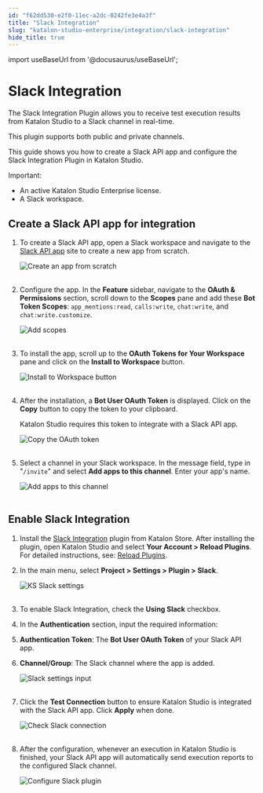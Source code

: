 ```yaml
---
id: "f62dd530-e2f0-11ec-a2dc-0242fe3e4a3f"
title: "Slack Integration"
slug: "katalon-studio-enterprise/integration/slack-integration"
hide_title: true
---
```

import useBaseUrl from '@docusaurus/useBaseUrl';


# <a id="id" class="anchor_top_offset"/><a id="ariaid-title1" class="anchor_top_offset"/>Slack Integration

<p xmlns="http://www.w3.org/1999/xhtml" className="p">The Slack Integration Plugin allows you to receive test   execution results from Katalon Studio to a Slack channel in   real-time.</p> 
<p xmlns="http://www.w3.org/1999/xhtml" className="p">This plugin supports both public and private channels.</p> 
<p xmlns="http://www.w3.org/1999/xhtml" className="p">This guide shows you how to create a Slack API app and configure   the Slack Integration Plugin in Katalon Studio.</p> 
<div xmlns="http://www.w3.org/1999/xhtml" className="note important note_important"><span className="note__title">Important:</span> <ul className="ul"><li className="li">An active Katalon Studio Enterprise license.</li><li className="li">A Slack workspace.</li></ul>
</div>

## <a id="id_1" class="anchor_top_offset"/>Create a Slack API app for integration

<ol xmlns="http://www.w3.org/1999/xhtml" className="ol"><li className="li">     <p className="p">To create a Slack API app, open a Slack workspace and navigate       to the <a className="xref j-external-link" href="https://api.slack.com/apps" target="_blank">Slack API app</a> site       to create a new app from scratch.</p>     <p className="p">       <img className="image" src={useBaseUrl("https://github.com/katalon-studio/docs-images/raw/master/katalon-studio/docs/slack-plugin-integration/Slack-create-app-from-scratch.png")} width={400} alt="Create an app from scratch" /><br /><br />     </p>   </li><li className="li">     <p className="p">Configure the app. In the <strong className="ph b">Feature</strong> sidebar,       navigate to the <strong className="ph b">OAuth &amp; Permissions</strong> section,       scroll down to the <strong className="ph b">Scopes</strong> pane and add these       <strong className="ph b">Bot Token Scopes</strong>: <code className="ph codeph">app_mentions:read</code>,       <code className="ph codeph">calls:write</code>, <code className="ph codeph">chat:write</code>, and       <code className="ph codeph">chat:write.customize</code>.</p>     <p className="p">       <img className="image" src={useBaseUrl("https://github.com/katalon-studio/docs-images/raw/master/katalon-studio/docs/slack-plugin-integration/Slack-add-scope.png")} width={500} alt="Add scopes" /><br /><br />     </p>   </li><li className="li">     <p className="p">To install the app, scroll up to the <strong className="ph b">OAuth Tokens for         Your Workspace</strong> pane and click on the <strong className="ph b">Install to         Workspace</strong> button.</p>     <p className="p">       <img className="image" src={useBaseUrl("https://github.com/katalon-studio/docs-images/raw/master/katalon-studio/docs/slack-plugin-integration/Slack-app-api-install-app.png")} width={550} alt="Install to Workspace button" /><br /><br />     </p>   </li><li className="li">     <p className="p">After the installation, a <strong className="ph b">Bot User OAuth Token</strong>       is displayed. Click on the <strong className="ph b">Copy</strong> button to copy the       token to your clipboard.</p>     <p className="p">Katalon Studio requires this token to integrate with a Slack API       app.</p>     <p className="p">       <img className="image" src={useBaseUrl("https://github.com/katalon-studio/docs-images/raw/master/katalon-studio/docs/slack-plugin-integration/Slack-bot-OAuth-token.png")} width={500} alt="Copy the OAuth token" /><br /><br />     </p>   </li><li className="li">     <p className="p">Select a channel in your Slack workspace. In the message field,       type in "<code className="ph codeph">/invite</code>" and select <strong className="ph b">Add apps to this         channel</strong>. Enter your app's name.</p>     <p className="p">       <img className="image" src={useBaseUrl("https://github.com/katalon-studio/docs-images/raw/master/katalon-studio/docs/slack-plugin-integration/Slack-add-app-to-channel.png")} width={700} alt="Add apps to this channel" /><br /><br />     </p>   </li></ol> 

## <a id="id_2" class="anchor_top_offset"/>Enable Slack Integration

<ol xmlns="http://www.w3.org/1999/xhtml" className="ol"><li className="li">     <p className="p">Install the <a className="xref j-external-link" href="https://store.katalon.com/product/4/Slack-Integration" target="_blank">Slack         Integration</a> plugin from Katalon Store. After installing the       plugin, open Katalon Studio and select <strong className="ph b">Your Account &gt;         Reload Plugins</strong>. For detailed instructions, see: <a className="xref" href="/docs/katalon-store/access-to-katalon-store-in-katalon-studio#id_2">Reload         Plugins</a>.</p>   </li><li className="li">     <p className="p">In the main menu, select <strong className="ph b">Project &gt; Settings &gt;         Plugin &gt; Slack</strong>.</p>     <p className="p">       <img className="image" src={useBaseUrl("https://github.com/katalon-studio/docs-images/raw/master/katalon-studio/docs/slack-plugin-integration/KS-Settings-Slack.png")} width={700} alt="KS Slack settings" /><br /><br />     </p>   </li><li className="li">     <p className="p">To enable Slack Integration, check the <strong className="ph b">Using         Slack</strong> checkbox.</p>   </li><li className="li">     <p className="p">In the <strong className="ph b">Authentication</strong> section, input the       required information:</p>   </li><li className="li">     <strong className="ph b">Authentication Token</strong>: The <strong className="ph b">Bot User       OAuth Token</strong> of your Slack API app.</li><li className="li">     <p className="p">       <strong className="ph b">Channel/Group</strong>: The Slack channel where the app       is added.</p>     <p className="p">       <img className="image" src={useBaseUrl("https://github.com/katalon-studio/docs-images/raw/master/katalon-studio/docs/slack-plugin-integration/KS-Slack-plugin-input.png")} width={700} alt="Slack settings input" /><br /><br />     </p>   </li><li className="li">     <p className="p">Click the <strong className="ph b">Test Connection</strong> button to ensure       Katalon Studio is integrated with the Slack API app. Click       <strong className="ph b">Apply</strong> when done.</p>     <p className="p">       <img className="image" src={useBaseUrl("https://github.com/katalon-studio/docs-images/raw/master/katalon-studio/docs/slack-plugin-integration/KS-Slack-plugin-test-connection.png")} width={700} alt="Check Slack connection" /><br /><br />     </p>   </li><li className="li">     <p className="p">After the configuration, whenever an execution in Katalon Studio       is finished, your Slack API app will automatically send execution       reports to the configured Slack channel.</p>     <p className="p">       <img className="image" src={useBaseUrl("https://github.com/katalon-studio/docs-images/raw/master/katalon-studio/docs/slack-plugin-integration/Slack-Test-result-summary.png")} width={700} alt="Configure Slack plugin" /><br /><br />     </p>   </li></ol> 
